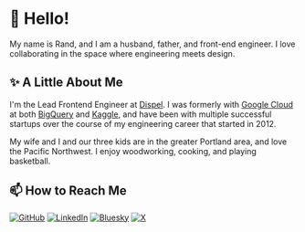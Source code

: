 # 👋 Hello!

My name is Rand, and I am a husband, father, and front-end engineer. I love collaborating in the space where engineering meets design.

## ✨ A Little About Me

I'm the Lead Frontend Engineer at [Dispel](https://dispel.com/). I was formerly with [Google Cloud](https://cloud.google.com/) at both [BigQuery](https://cloud.google.com/bigquery) and [Kaggle](https://kaggle.com/), and have been with multiple successful startups over the course of my engineering career that started in 2012.

My wife and I and our three kids are in the greater Portland area, and love the Pacific Northwest. I enjoy woodworking, cooking, and playing basketball.

## 📫 How to Reach Me 


[![GitHub](https://img.shields.io/badge/github-%23121011.svg?style=for-the-badge&logo=github&logoColor=white)](https://github.com/randseay)
[![LinkedIn](https://img.shields.io/badge/linkedin-%230077B5.svg?style=for-the-badge&logo=linkedin&logoColor=white)](https://www.linkedin.com/in/randseay/)
[![Bluesky](https://img.shields.io/badge/Bluesky-0285FF?style=for-the-badge&logo=Bluesky&logoColor=white)](https://bsky.app/profile/randseay.bsky.social)
[![X](https://img.shields.io/badge/X-%23000000.svg?style=for-the-badge&logo=X&logoColor=white)](https://x.com/randseay)

<!--
**randseay/randseay** is a ✨ _special_ ✨ repository because its `README.md` (this file) appears on your GitHub profile.

Here are some ideas to get you started:

- 🔭 I’m currently working on ...
- 🌱 I’m currently learning ...
- 👯 I’m looking to collaborate on ...
- 🤔 I’m looking for help with ...
- 💬 Ask me about ...
- 📫 How to reach me: ...
- 😄 Pronouns: ...
- ⚡ Fun fact: ...
-->
